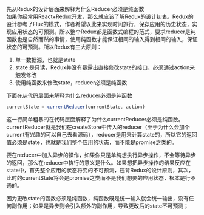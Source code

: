 先从Redux的设计层面来解释为什么Reducer必须是纯函数  
如果你经常用React+Redux开发，那么就应该了解Redux的设计初衷。Redux的设计参考了Flux的模式，作者希望以此来实现时间旅行，保存应用的历史状态，实现应用状态的可预测。所以整个Redux都是函数式编程的范式，要求reducer是纯函数也是自然而然的事情，使用纯函数才能保证相同的输入得到相同的输入，保证状态的可预测。所以Redux有三大原则：  

1. 单一数据源，也就是state  
2. state 是只读，Redux并没有暴露出直接修改state的接口，必须通过action来触发修改  
3. 使用纯函数来修改state，reducer必须是纯函数  

下面在从代码层面来解释为什么reducer必须是纯函数
```jsx
currentState = currentReducer(currentState, action)
```

这一行简单粗暴的在代码层面解释了为什么currentReducer必须是纯函数。currentReducer就是我们在createStore中传入的reducer（至于为什么会加个current有兴趣的可以自己去看源码），reducer是用来计算state的，所以它的返回值必须是state，也就是我们整个应用的状态，而不能是promise之类的。

要在reducer中加入异步的操作，如果你只是单纯想执行异步操作，不会等待异步的返回，那么在reducer中执行的意义是什么。如果想把异步操作的结果反应在state中，首先整个应用的状态将变的不可预测，违背Redux的设计原则，其次，此时的currentState将会是promise之类而不是我们想要的应用状态，根本是行不通的。  

因为更改state的函数必须是纯函数，纯函数既是统一输入就会统一输出，没有任何副作用；如果是异步则会引入额外的副作用，导致更改后的state不可预测；